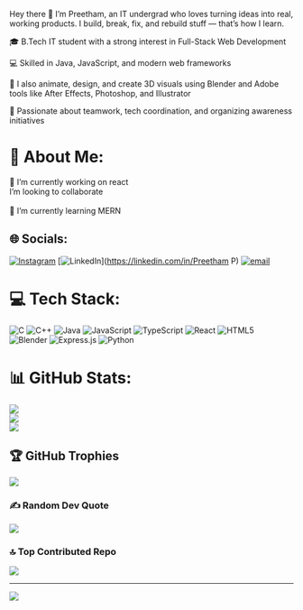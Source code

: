 Hey there 👋 I’m Preetham, an IT undergrad who loves turning ideas into real, working products.
I build, break, fix, and rebuild stuff — that’s how I learn.

🎓 B.Tech IT student with a strong interest in Full-Stack Web Development

💻 Skilled in Java, JavaScript, and modern web frameworks

🎨 I also animate, design, and create 3D visuals using Blender and Adobe tools like After Effects, Photoshop, and Illustrator

🤝 Passionate about teamwork, tech coordination, and organizing awareness initiatives
# 💫 About Me:
🔭 I’m currently working on react <br> I’m looking to collaborate <br><br>🌱 I’m currently learning MERN<br>


## 🌐 Socials:
[![Instagram](https://img.shields.io/badge/Instagram-%23E4405F.svg?logo=Instagram&logoColor=white)](https://instagram.com/prxxtham) [![LinkedIn](https://img.shields.io/badge/LinkedIn-%230077B5.svg?logo=linkedin&logoColor=white)](https://linkedin.com/in/Preetham P) [![email](https://img.shields.io/badge/Email-D14836?logo=gmail&logoColor=white)](mailto:preetham2006@outlook.com) 

# 💻 Tech Stack:
![C](https://img.shields.io/badge/c-%2300599C.svg?style=for-the-badge&logo=c&logoColor=white) ![C++](https://img.shields.io/badge/c++-%2300599C.svg?style=for-the-badge&logo=c%2B%2B&logoColor=white) ![Java](https://img.shields.io/badge/java-%23ED8B00.svg?style=for-the-badge&logo=openjdk&logoColor=white) ![JavaScript](https://img.shields.io/badge/javascript-%23323330.svg?style=for-the-badge&logo=javascript&logoColor=%23F7DF1E) ![TypeScript](https://img.shields.io/badge/typescript-%23007ACC.svg?style=for-the-badge&logo=typescript&logoColor=white) ![React](https://img.shields.io/badge/react-%2320232a.svg?style=for-the-badge&logo=react&logoColor=%2361DAFB) ![HTML5](https://img.shields.io/badge/html5-%23E34F26.svg?style=for-the-badge&logo=html5&logoColor=white) ![Blender](https://img.shields.io/badge/blender-%23F5792A.svg?style=for-the-badge&logo=blender&logoColor=white) ![Express.js](https://img.shields.io/badge/express.js-%23404d59.svg?style=for-the-badge&logo=express&logoColor=%2361DAFB) ![Python](https://img.shields.io/badge/python-3670A0?style=for-the-badge&logo=python&logoColor=ffdd54)
# 📊 GitHub Stats:
![](https://github-readme-stats.vercel.app/api?username=Preetham00x&theme=merko&hide_border=false&include_all_commits=false&count_private=false)<br/>
![](https://nirzak-streak-stats.vercel.app/?user=Preetham00x&theme=merko&hide_border=false)<br/>
![](https://github-readme-stats.vercel.app/api/top-langs/?username=Preetham00x&theme=merko&hide_border=false&include_all_commits=false&count_private=false&layout=compact)

## 🏆 GitHub Trophies
![](https://github-profile-trophy.vercel.app/?username=Preetham00x&theme=radical&no-frame=false&no-bg=true&margin-w=4)

### ✍️ Random Dev Quote
![](https://quotes-github-readme.vercel.app/api?type=horizontal&theme=radical)

### 🔝 Top Contributed Repo
![](https://github-contributor-stats.vercel.app/api?username=Preetham00x&limit=5&theme=dark&combine_all_yearly_contributions=true)

---
[![](https://visitcount.itsvg.in/api?id=Preetham00x&icon=0&color=0)](https://visitcount.itsvg.in)

<!-- Proudly created with GPRM ( https://gprm.itsvg.in ) -->
